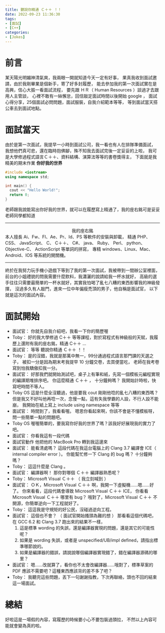 ```yaml
---
title: 聽說你精通 Ｃ＋＋ ！！
date: 2022-09-23 11:36:30
tags:
- [面試]
- [C++]
categories:
- [Jokes]
---
```


# 前言
某天陽光明媚神清氣爽，我兩眼一開就知道今天一定有好事，
果真我收到面試邀請，由於我剛畢業是個新手，寄了好多封履歷，
能去參加我的第一次面試實在是高興，信心大振一看面試流程，
要先跟 ＨＲ（ Human Resources ）談過才去跟用人主管談，
心裡不敢有一絲懈怠，回信敲定面試時間以後開始 google ，
面試心得分享，25個面試必問問題，面試服裝，自我介紹範本等等，
等到面試當天搭公車去到面試地點。

# 面試當天

由於是第一次面試，我提早一小時到面試公司，我一看也有人在排隊準備面試，
我想他們真可悲，還在臨時抱佛腳，殊不知我去面試完後一定妥妥的上啦，
我可是大學修過程式語言Ｃ＋＋、資料結構、演算法等等的書卷獎得主，
下面就是我精美的期末作業 **你好我的世界**

```c++
#include <iostream>
using namespace std;

int main() {
  cout << "Hello World!";
  return 0;
}
```

老師跟我說能寫出你好我的世界，就可以在履歷寫上精通了，我的座右銘可是妥妥老師同學都知道

---

<center>我的座右銘</center>
本人擅長 Ai、Fw、Fl、Ae、Pr、Id、PS 等軟件的安裝與卸載，
精通 PHP、 CSS、 JavaScript、 C、 C＋＋、 C#、 java、 Ruby、 Perl、 python、 Objective-C、 ActionScript 等單詞的拼寫，
專精 windows、Linux、Mac、Android、IOS 等系統的開關機。

---

終於在我努力玩手機小遊戲下等到了我的第一次面試，我被帶到一間辦公室裡面，
前台的小姐禮貌的問我需要什麼飲料，我瀟灑的說請給我一杯水就好，
高級的選手往往只需要最簡單的一杯水就好，其實我怕喝了亂七八糟的東西影響我的神級發揮，
沒過多久有人敲門，進來一位中年偏瘦禿頂的男子，他自稱是面試官，
以下就是這次的面試內容。


# 面試開始

- 面試官：
  你就先自我介紹吧，我看一下你的簡歷喔
- Toby：
  好的我大學修過 C＋＋ 等等課程，對於寫程式有神級般的天賦，我履歷上還附有我的座右銘，精通 C＋＋ ...
- 面試官：
  等等 聽說你精通 Ｃ＋＋ ！！
- Toby：
  是的沒錯，我就是那萬中無一，99分通過程式語言那門課的天選之子，
  被扣一分是因為期末考我提早 10 分鐘交卷，去買便當吃，
  老師在我考卷寫到怕我驕傲扣我一分。
- 面試官：
  好那我們就開始測試吧，桌子上有筆和紙，先寫一個模板元編程實現的編譯期堆排序吧。
  你這麼精通 Ｃ＋＋ ， 十分鐘夠嗎？ 我開始計時啦，快寫吧時間不等人。
- Toby OS
  這是什麼全沒聽過，他是要我 cout 剛剛他唸的亂七八糟的東西嗎？
  但是我又不好叫他再唸一次，念慢一點，這有失我學霸的人設，不行人設不能崩，
  我開始在紙上寫上 include using namespace 等等
- 面試官：
  時間到了，我看看喔。
  嗯恩你看起來啊，你該不會是不懂模板呀，問一些簡單一點的問題吧。
- Toby OS
  喔喔簡單的，要我寫你好我的世界了嗎？該我好好展現我的實力了吧。
- 面試官：
  你看我這有一段代碼
- 面試官動作
  他把他的 MacBook Pro 轉到我這邊來
- 面試官：
  能看清處嗎？ 
  這段代碼在我這台電腦上的 Clang 3.7 編譯會 ICE（ internal compiler error ）。
  你能幫忙修一下 Clang 的 bug 嗎？ 十分鐘夠嗎？
- Toby：
  這這什麼是 Clang 。
- 面試官：
  編譯器啊！ 那你對哪個 Ｃ＋＋ 編譯器熟悉呢？
- Toby：
  Microsoft Visual Ｃ＋＋ （ 我立刻喊到 ）
- 面試官：
  ＯＫ，Microsoft Visual Ｃ＋＋ 啊，我開一下虛擬機……嗯……好了。
  你來看看，這段代碼會導致 Microsoft Visual Ｃ＋＋ ICE，
  你看看 Microsoft Visual Ｃ＋＋ 哪里有 bug？
  哦對了，Microsoft Visual Ｃ＋＋ 不開源，你簡單逆向一下工程就好了。
- Toby：
  這這我是守規矩的好公民，沒碰過逆向工程。
- 面試官：
  這個也不會？ （ 面試官開始搔頭為難的想 ）
  那看看這個代碼吧，在 GCC 6.2 和 Clang 3.7 跑出來的結果不一樣，
  1. 這是標準 wording 的失誤，還是編譯器實現的問題，還是其它的可能性呢？
  2. 如果是 wording 失誤，或者是 unspecified/UB/impl defined，請指出標準哪節說的。
  3. 如果是編譯器的錯誤，請說說哪個編譯器實現錯了，錯在編譯器源碼的哪里？
- 面試官：
  嗯……改就算了，看你也不太會改編譯器……哦對了，標準草案的 PDF 應該不需要吧？這種東西應該背的差不多了吧？
- Toby：
  我聽完這些問題，丟下一句謝謝指教，下次再聯絡，頭也不回的結束這一場面試。

# 總結
好啦這是一場假的內容，寫履歷的時候要小心不要包裝過頭拉，
不然以上內容可能就會變為真的啦。
